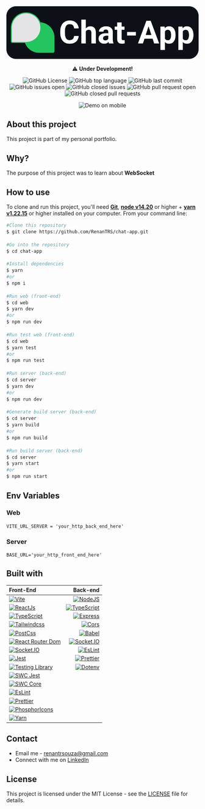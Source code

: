 <div align="center">
    <img src="./design/logo.svg" alt="Logo" />
</div>

<p align="center">⚠️ <strong>Under Development!</strong></p>

<p align="center">
  <img src="https://img.shields.io/github/license/renantrs/chat-app?style=for-the-badge" alt="GitHub License" />
  <img src="https://img.shields.io/github/languages/top/renantrs/chat-app?style=for-the-badge" alt="GitHub top language" />
  <img src="https://img.shields.io/github/last-commit/renantrs/chat-app?style=for-the-badge&color=blue" alt="GitHub last commit" />
  <img src="https://img.shields.io/github/issues/renantrs/chat-app?style=for-the-badge&color=orange" alt="GitHub issues open" />
  <img src="https://img.shields.io/github/issues-closed/renantrs/chat-app?style=for-the-badge&color=green" alt="GitHub closed issues" />
  <img src="https://img.shields.io/github/issues-pr/renantrs/chat-app?style=for-the-badge&color=orange" alt="GitHub pull request open" />
  <img src="https://img.shields.io/github/issues-pr-closed/renantrs/chat-app?style=for-the-badge&color=green" alt="GitHub closed pull requests" />
</p>

<p align="center">
    <img src="./design/mobile.gif" alt="Demo on mobile" width="40%"/>
</p>

## About this project

This project is part of my personal portfolio.

## Why?

The purpose of this project was to learn about **WebSocket**

## How to use

To clone and run this project, you'll need **[Git](https://git-scm.com)**, **[node v14.20](https://nodejs.org/en/)** or higher + **[yarn v1.22.15](https://yarnpkg.com)** or higher installed on your computer. From your command line:

```bash
#Clone this repository
$ git clone https://github.com/RenanTRS/chat-app.git

#Go into the repository
$ cd chat-app

#Install dependencies
$ yarn
#or
$ npm i

#Run web (front-end)
$ cd web
$ yarn dev
#or
$ npm run dev

#Run test web (front-end)
$ cd web
$ yarn test
#or
$ npm run test

#Run server (back-end)
$ cd server
$ yarn dev
#or
$ npm run dev

#Generate build server (back-end)
$ cd server
$ yarn build
#or
$ npm run build

#Run build server (back-end)
$ cd server
$ yarn start
#or
$ npm run start
```

## Env Variables

### Web

```
VITE_URL_SERVER = 'your_http_back_end_here'
```

### Server

```
BASE_URL='your_http_front_end_here'
```

## Built with

| Front-End                                                                                                                                                               |                                                                                                                               Back-end |
| :---------------------------------------------------------------------------------------------------------------------------------------------------------------------- | -------------------------------------------------------------------------------------------------------------------------------------: |
| [![Vite](https://img.shields.io/badge/Vite-gray?style=for-the-badge&logo=vite)](https://vitejs.dev/guide/#scaffolding-your-first-vite-project)                          |                    [![NodeJS](https://img.shields.io/badge/NodeJS-darkgreen?style=for-the-badge&logo=node.js)](https://nodejs.org/en/) |
| [![ReactJs](https://img.shields.io/badge/ReactJs-darkblue?style=for-the-badge&logo=react)](https://reactjs.org/)                                                        | [![TypeScript](https://img.shields.io/badge/Typescript-darkblue?style=for-the-badge&logo=typescript)](https://www.typescriptlang.org/) |
| [![TypeScript](https://img.shields.io/badge/Typescript-darkblue?style=for-the-badge&logo=typescript)](https://www.typescriptlang.org/)                                  |            [![Express](https://img.shields.io/badge/Express-darkgreen?style=for-the-badge&logo=express)](https://expressjs.com/pt-br/) |
| [![Tailwindcss](https://img.shields.io/badge/Tailwindcss-blue?style=for-the-badge&logo=tailwindcss)](https://tailwindcss.com/)                                          |                    [![Cors](https://img.shields.io/badge/Cors-gray?style=for-the-badge&logo=cors)](https://www.npmjs.com/package/cors) |
| [![PostCss](https://img.shields.io/badge/Post%20Css-red?style=for-the-badge&logo=postcss)](https://postcss.org/)                                                        |                                [![Babel](https://img.shields.io/badge/Babel-gray?style=for-the-badge&logo=babel)](https://babeljs.io/) |
| [![React Router Dom](https://img.shields.io/badge/React%20Router%20Dom-2D2D2D?style=for-the-badge&logo=reactrouter)](https://v5.reactrouter.com/web/guides/quick-start) |                      [![Socket.IO](https://img.shields.io/badge/SocketIO-gray?style=for-the-badge&logo=socket.io)](https://socket.io/) |
| [![Socket.IO](https://img.shields.io/badge/SocketIO-gray?style=for-the-badge&logo=socket.io)](https://socket.io/)                                                       |                             [![EsLint](https://img.shields.io/badge/EsLint-gray?style=for-the-badge&logo=eslint)](https://eslint.org/) |
| [![Jest](https://img.shields.io/badge/Jest-c21325?style=for-the-badge&logo=jest)](https://jestjs.io/)                                                                   |                      [![Prettier](https://img.shields.io/badge/Prettier-gray?style=for-the-badge&logo=prettier)](https://prettier.io/) |
| [![Testing Library](https://img.shields.io/badge/Testing%20Library-gray?style=for-the-badge&logo=testinglibrary)](https://testing-library.com/)                         |            [![Dotenv](https://img.shields.io/badge/Dotenv-gray?style=for-the-badge&logo=dotenv)](https://www.npmjs.com/package/dotenv) |
| [![SWC Jest](https://img.shields.io/badge/SWC%20Jest-gray?style=for-the-badge&logo=swc)](https://swc.rs/docs/usage/jest)                                                |                                                                                                                                        |
| [![SWC Core](https://img.shields.io/badge/SWC%20Core-gray?style=for-the-badge&logo=swc)](https://swc.rs/docs/usage/core)                                                |                                                                                                                                        |
| [![EsLint](https://img.shields.io/badge/EsLint-gray?style=for-the-badge&logo=eslint)](https://eslint.org/)                                                              |                                                                                                                                        |
| [![Prettier](https://img.shields.io/badge/Prettier-gray?style=for-the-badge&logo=prettier)](https://prettier.io/)                                                       |                                                                                                                                        |
| [![PhosphorIcons](https://img.shields.io/badge/Phosphor%20Icons-ffd76a?style=for-the-badge&logo=phosphoricons)](https://phosphoricons.com/)                             |                                                                                                                                        |
| [![Yarn](https://img.shields.io/badge/Yarn-darkblue?style=for-the-badge&logo=yarn)](https://yarnpkg.com/)                                                               |                                                                                                                                        |

## Contact

- Email me - renantrsouza@gmail.com
- Connect with me on [LinkedIn](https://www.linkedin.com/in/renantrsouza/)

## License

This project is licensed under the MIT License - see the [LICENSE](https://github.com/renantrs/chat-app/blob/main/LICENSE) file for details.
